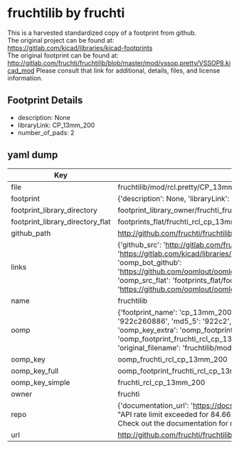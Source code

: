 # fruchtilib by fruchti  
This is a harvested standardized copy of a footprint from github.  
The original project can be found at:  
https://gitlab.com/kicad/libraries/kicad-footprints  
The original footprint can be found at:
http://gitlab.com/fruchti/fruchtilib/blob/master/mod/vssop.pretty/VSSOP8.kicad_mod
Please consult that link for additional, details, files, and license information.  
## Footprint Details
* description: None  
* libraryLink: CP_13mm_200  
* number_of_pads: 2  
## yaml dump  
| Key | Value |  
| --- | --- |  
| file | fruchtilib/mod/rcl.pretty/CP_13mm_200.kicad_mod |  
| footprint | {'description': None, 'libraryLink': 'CP_13mm_200', 'number_of_pads': 2} |  
| footprint_library_directory | footprint_library_owner/fruchti_fruchtilib |  
| footprint_library_directory_flat | footprints_flat/fruchti_rcl_cp_13mm_200/working |  
| github_path | http://github.com/fruchti/fruchtilib/blob/master/mod/rcl.pretty/CP_13mm_200.kicad_mod |  
| links | {'github_src': 'http://gitlab.com/fruchti/fruchtilib/blob/master/mod/vssop.pretty/VSSOP8.kicad_mod', 'github_src_repo': 'https://gitlab.com/kicad/libraries/kicad-footprints', 'oomp_bot': 'footprints/fruchti_rcl_cp_13mm_200/working', 'oomp_bot_github': 'https://github.com/oomlout/oomlout_oomp_footprint_bot/tree/main/footprints/fruchti_rcl_cp_13mm_200/working', 'oomp_src_flat': 'footprints_flat/footprints_flat/fruchti_rcl_cp_13mm_200/working', 'oomp_src_flat_github': 'https://github.com/oomlout/oomlout_oomp_footprint_src/tree/main/footprints_flat/fruchti_rcl_cp_13mm_200/working'} |  
| name | fruchtilib |  
| oomp | {'footprint_name': 'cp_13mm_200', 'library_name': 'rcl', 'md5': '922c260886454034ef99d2963c7deead', 'md5_10': '922c260886', 'md5_5': '922c2', 'md5_6': '922c26', 'oomp_key': 'oomp_fruchti_rcl_cp_13mm_200', 'oomp_key_extra': 'oomp_footprint_fruchti_rcl_cp_13mm_200', 'oomp_key_full': 'oomp_footprint_fruchti_rcl_cp_13mm_200_922c26', 'oomp_key_simple': 'fruchti_rcl_cp_13mm_200', 'original_filename': 'fruchtilib/mod/rcl.pretty/CP_13mm_200.kicad_mod', 'owner_name': 'fruchti'} |  
| oomp_key | oomp_fruchti_rcl_cp_13mm_200 |  
| oomp_key_full | oomp_footprint_fruchti_rcl_cp_13mm_200 |  
| oomp_key_simple | fruchti_rcl_cp_13mm_200 |  
| owner | fruchti |  
| repo | {'documentation_url': 'https://docs.github.com/rest/overview/resources-in-the-rest-api#rate-limiting', 'message': "API rate limit exceeded for 84.66.173.59. (But here's the good news: Authenticated requests get a higher rate limit. Check out the documentation for more details.)"} |  
| url | http://github.com/fruchti/fruchtilib |  

